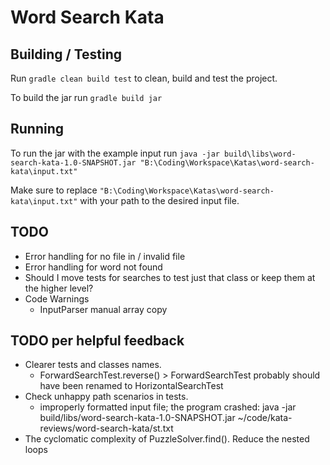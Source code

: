 # Word Search Kata

## Building / Testing 

Run `gradle clean build test` to clean, build and test the project.

To build the jar run `gradle build jar`

## Running

To run the jar with the example input run
`java -jar build\libs\word-search-kata-1.0-SNAPSHOT.jar "B:\Coding\Workspace\Katas\word-search-kata\input.txt"`

Make sure to replace `"B:\Coding\Workspace\Katas\word-search-kata\input.txt"` with your path to the desired input file.


## TODO

* Error handling for no file in / invalid file
* Error handling for word not found
* Should I move tests for searches to test just that class or keep them at the higher level?
* Code Warnings
  * InputParser manual array copy

## TODO per helpful feedback
* Clearer tests and classes names. 
  * ForwardSearchTest.reverse() > ForwardSearchTest probably should have been renamed to HorizontalSearchTest
* Check unhappy path scenarios in tests. 
  * improperly formatted input file; the program crashed: java -jar build/libs/word-search-kata-1.0-SNAPSHOT.jar ~/code/kata-reviews/word-search-kata/st.txt
* The cyclomatic complexity of PuzzleSolver.find(). Reduce the nested loops
